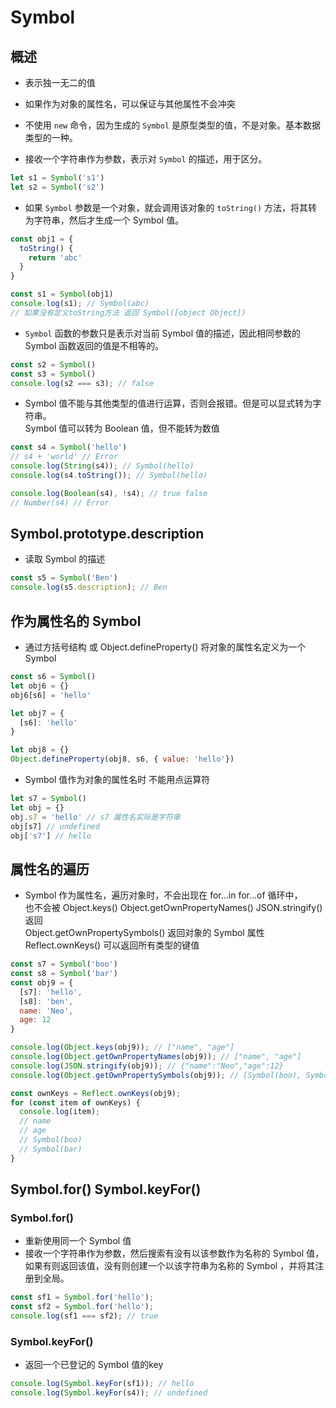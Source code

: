# Symbol 

## 概述

- 表示独一无二的值

- 如果作为对象的属性名，可以保证与其他属性不会冲突

- 不使用 `new` 命令，因为生成的 `Symbol` 是原型类型的值，不是对象。基本数据类型的一种。

- 接收一个字符串作为参数，表示对 `Symbol` 的描述，用于区分。
```js
let s1 = Symbol('s1')
let s2 = Symbol('s2')
```

- 如果 `Symbol` 参数是一个对象，就会调用该对象的 `toString()` 方法，将其转为字符串，然后才生成一个 Symbol 值。
```js
const obj1 = {
  toString() {
    return 'abc'
  }
}

const s1 = Symbol(obj1)
console.log(s1); // Symbol(abc)
// 如果没有定义toString方法 返回 Symbol([object Object])
```

- `Symbol` 函数的参数只是表示对当前 Symbol 值的描述，因此相同参数的 Symbol 函数返回的值是不相等的。
```js
const s2 = Symbol()
const s3 = Symbol()
console.log(s2 === s3); // false
```

- Symbol 值不能与其他类型的值进行运算，否则会报错。但是可以显式转为字符串。  
  Symbol 值可以转为 Boolean 值，但不能转为数值
```js
const s4 = Symbol('hello')
// s4 + 'world' // Error
console.log(String(s4)); // Symbol(hello)
console.log(s4.toString()); // Symbol(hello)

console.log(Boolean(s4), !s4); // true false
// Number(s4) // Error
```

## Symbol.prototype.description 

- 读取 Symbol 的描述

```js
const s5 = Symbol('Ben')
console.log(s5.description); // Ben
```

## 作为属性名的 Symbol

- 通过方括号结构 或 Object.defineProperty() 将对象的属性名定义为一个 Symbol

```js
const s6 = Symbol()
let obj6 = {}
obj6[s6] = 'hello'

let obj7 = {
  [s6]: 'hello'
}

let obj8 = {}
Object.defineProperty(obj8, s6, { value: 'hello'})
```

- Symbol 值作为对象的属性名时 不能用点运算符

```js
let s7 = Symbol()
let obj = {}
obj.s7 = 'hello' // s7 属性名实际是字符串
obj[s7] // undefined
obj['s7'] // hello
```

## 属性名的遍历

- Symbol 作为属性名，遍历对象时，不会出现在 for...in for...of 循环中，  
  也不会被 Object.keys() Object.getOwnPropertyNames() JSON.stringify() 返回  
  Object.getOwnPropertySymbols() 返回对象的 Symbol 属性
  Reflect.ownKeys() 可以返回所有类型的键值

```js
const s7 = Symbol('boo')
const s8 = Symbol('bar')
const obj9 = {
  [s7]: 'hello',
  [s8]: 'ben',
  name: 'Neo',
  age: 12
}

console.log(Object.keys(obj9)); // ["name", "age"]
console.log(Object.getOwnPropertyNames(obj9)); // ["name", "age"]
console.log(JSON.stringify(obj9)); // {"name":"Neo","age":12}
console.log(Object.getOwnPropertySymbols(obj9)); // [Symbol(boo), Symbol(bar)]

const ownKeys = Reflect.ownKeys(obj9);
for (const item of ownKeys) {
  console.log(item);
  // name
  // age
  // Symbol(boo)
  // Symbol(bar)
}
```

## Symbol.for() Symbol.keyFor()

### Symbol.for()
- 重新使用同一个 Symbol 值
- 接收一个字符串作为参数，然后搜索有没有以该参数作为名称的 Symbol 值，  
  如果有则返回该值，没有则创建一个以该字符串为名称的 Symbol ，并将其注册到全局。
```js
const sf1 = Symbol.for('hello');
const sf2 = Symbol.for('hello');
console.log(sf1 === sf2); // true
```

### Symbol.keyFor()
- 返回一个已登记的 Symbol 值的key
```js
console.log(Symbol.keyFor(sf1)); // hello
console.log(Symbol.keyFor(s4)); // undefined
```